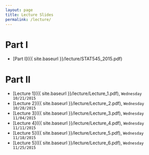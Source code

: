 ```yaml
---
layout: page
title: Lecture Slides
permalink: /lecture/
---
```


# **Part I**

- [Part I]({{ site.baseurl }}/lecture/STAT545_2015.pdf)

# **Part II**

- [Lecture 1]({{ site.baseurl }}/lecture/Lecture_1.pdf), `Wednesday 10/21/2015`
- [Lecture 2]({{ site.baseurl }}/lecture/Lecture_2.pdf), `Wednesday 10/28/2015`
- [Lecture 3]({{ site.baseurl }}/lecture/Lecture_3.pdf), `Wednesday 11/04/2015`
- [Lecture 4]({{ site.baseurl }}/lecture/Lecture_4.pdf), `Wednesday 11/11/2015`
- [Lecture 5]({{ site.baseurl }}/lecture/Lecture_5.pdf), `Wednesday 11/18/2015`
- [Lecture 5]({{ site.baseurl }}/lecture/Lecture_6.pdf), `Wednesday 11/25/2015`